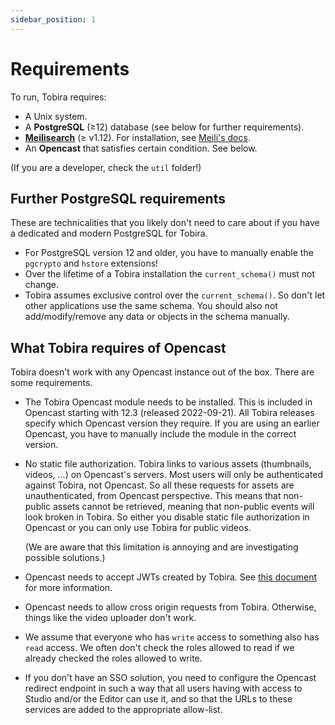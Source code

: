 ```yaml
---
sidebar_position: 1
---
```


# Requirements

To run, Tobira requires:

- A Unix system.
- A **PostgreSQL** (≥12) database (see below for further requirements).
- [**Meilisearch**](https://www.meilisearch.com/) (≥ v1.12). For installation, see [Meili's docs](https://docs.meilisearch.com/learn/getting_started/quick_start.html#step-1-setup-and-installation).
- An **Opencast** that satisfies certain condition. See below.


(If you are a developer, check the `util` folder!)

## Further PostgreSQL requirements

These are technicalities that you likely don't need to care about if you have a dedicated and modern PostgreSQL for Tobira.

- For PostgreSQL version 12 and older, you have to manually enable the `pgcrypto` and `hstore` extensions!
- Over the lifetime of a Tobira installation the `current_schema()` must not change.
- Tobira assumes exclusive control over the `current_schema()`.
  So don't let other applications use the same schema.
  You should also not add/modify/remove any data or objects in the schema manually.

## What Tobira requires of Opencast

Tobira doesn't work with any Opencast instance out of the box.
There are some requirements.

- The Tobira Opencast module needs to be installed.
  This is included in Opencast starting with 12.3 (released 2022-09-21).
  All Tobira releases specify which Opencast version they require.
  If you are using an earlier Opencast, you have to manually include the module in the correct version.

- No static file authorization.
  Tobira links to various assets (thumbnails, videos, ...) on Opencast's servers.
  Most users will only be authenticated against Tobira, not Opencast.
  So all these requests for assets are unauthenticated, from Opencast perspective.
  This means that non-public assets cannot be retrieved, meaning that non-public events will look broken in Tobira.
  So either you disable static file authorization in Opencast or you can only use Tobira for public videos.

  (We are aware that this limitation is annoying and are investigating possible solutions.)

- Opencast needs to accept JWTs created by Tobira.
  See [this document](./auth/jwt) for more information.

- Opencast needs to allow cross origin requests from Tobira.
  Otherwise, things like the video uploader don't work.

- We assume that everyone who has `write` access to something also has `read`
  access. We often don't check the roles allowed to read if we already checked
  the roles allowed to write.

- If you don't have an SSO solution, you need to configure the Opencast redirect endpoint in such a way that
  all users having with access to Studio and/or the Editor can use it, and so that the URLs to these services
  are added to the appropriate allow-list.
